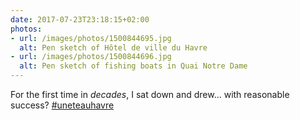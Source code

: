 ```yaml
---
date: 2017-07-23T23:18:15+02:00
photos:
- url: /images/photos/1500844695.jpg
  alt: Pen sketch of Hôtel de ville du Havre
- url: /images/photos/1500844696.jpg
  alt: Pen sketch of fishing boats in Quai Notre Dame
---
```

For the first time in *decades*, I sat down and drew... with reasonable success? [#uneteauhavre](https://twitter.com/hashtag/uneteauhavre)
